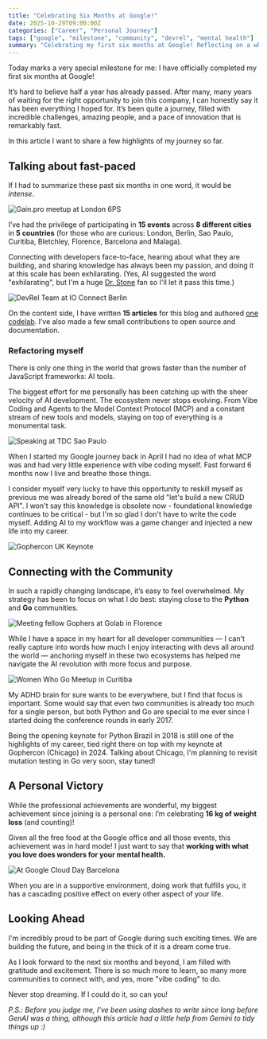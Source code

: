 ```yaml
---
title: "Celebrating Six Months at Google!"
date: 2025-10-29T09:00:00Z
categories: ["Career", "Personal Journey"]
tags: ["google", "milestone", "community", "devrel", "mental health"]
summary: "Celebrating my first six months at Google! Reflecting on a whirlwind of 15 events across 5 countries, diving deep into the AI ecosystem, and achieving a major personal health milestone along the way."
---
```


Today marks a very special milestone for me: I have officially completed my first six months at Google!



It’s hard to believe half a year has already passed. After many, many years of waiting for the right opportunity to join this company, I can honestly say it has been everything I hoped for. It’s been quite a journey, filled with incredible challenges, amazing people, and a pace of innovation that is remarkably fast.

In this article I want to share a few highlights of my journey so far.

## Talking about fast-paced

If I had to summarize these past six months in one word, it would be *intense*.

![Gain.pro meetup at London 6PS](image02.jpg "Gain.pro meetup at London 6PS")

I’ve had the privilege of participating in **15 events** across **8 different cities** in **5 countries** (for those who are curious: London, Berlin, Sao Paulo, Curitiba, Bletchley, Florence, Barcelona and Malaga).

Connecting with developers face-to-face, hearing about what they are building, and sharing knowledge has always been my passion, and doing it at this scale has been exhilarating. (Yes, AI suggested the word "exhilarating", but I'm a huge [Dr. Stone](https://www.nicovideo.jp/watch/sm36919684) fan so I'll let it pass this time.)

![DevRel Team at IO Connect Berlin](image03.jpg "DevRel Team at IO Connect Berlin")

On the content side, I have written **15 articles** for this blog and authored [one codelab](https://codelabs.developers.google.com/cloud-gemini-cli-mcp-go?hl=en#0). I’ve also made a few small contributions to open source and documentation.

### Refactoring myself

There is only one thing in the world that grows faster than the number of JavaScript frameworks: AI tools.

The biggest effort for me personally has been catching up with the sheer velocity of AI development. The ecosystem never stops evolving. From Vibe Coding and Agents to the Model Context Protocol (MCP) and a constant stream of new tools and models, staying on top of everything is a monumental task.

![Speaking at TDC Sao Paulo](image07.jpeg "Speaking at TDC Sao Paulo")

When I started my Google journey back in April I had no idea of what MCP was and had very little experience with vibe coding myself. Fast forward 6 months now I live and breathe those things.

I consider myself very lucky to have this opportunity to reskill myself as previous me was already bored of the same old "let's build a new CRUD API". I won't say this knowledge is obsolete now - foundational knowledge continues to be critical - but I'm so glad I don't have to write the code myself. Adding AI to my workflow was a game changer and injected a new life into my career.

![Gophercon UK Keynote](image04.jpg "Gophercon UK Keynote")

## Connecting with the Community

In such a rapidly changing landscape, it’s easy to feel overwhelmed. My strategy has been to focus on what I do best: staying close to the **Python** and **Go** communities.

![Meeting fellow Gophers at Golab in Florence](image09.jpeg "Meeting fellow Gophers at Golab in Florence")

While I have a space in my heart for all developer communities — I can't really capture into words how much I enjoy interacting with devs all around the world — anchoring myself in these two ecosystems has helped me navigate the AI revolution with more focus and purpose.

![Women Who Go Meetup in Curitiba](image06.jpeg "Women Who Go Meetup in Curitiba")

My ADHD brain for sure wants to be everywhere, but I find that focus is important. Some would say that even two communities is already too much for a single person, but both Python and Go are special to me ever since I started doing the conference rounds in early 2017.

Being the opening keynote for Python Brazil in 2018 is still one of the highlights of my career, tied right there on top with my keynote at Gophercon (Chicago) in 2024. Talking about Chicago, I'm planning to revisit mutation testing in Go very soon, stay tuned!

## A Personal Victory

While the professional achievements are wonderful, my biggest achievement since joining is a personal one: I’m celebrating **16 kg of weight loss** (and counting)!

Given all the free food at the Google office and all those events, this achievement was in hard mode! I just want to say that **working with what you love does wonders for your mental health.**

![At Google Cloud Day Barcelona](image10.jpeg "At Google Cloud Day Barcelona")

When you are in a supportive environment, doing work that fulfills you, it has a cascading positive effect on every other aspect of your life.

## Looking Ahead

I'm incredibly proud to be part of Google during such exciting times. We are building the future, and being in the thick of it is a dream come true.

As I look forward to the next six months and beyond, I am filled with gratitude and excitement. There is so much more to learn, so many more communities to connect with, and yes, more "vibe coding" to do.

Never stop dreaming. If I could do it, so can you!

*P.S.: Before you judge me, I've been using dashes to write since long before GenAI was a thing, although this article had a little help from Gemini to tidy things up :)*